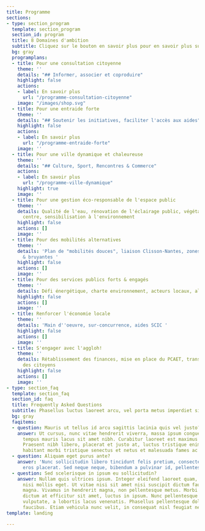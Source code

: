 ```yaml
---
title: Programme
sections:
- type: section_program
  template: section_program
  section_id: program
  title: 8 Domaines d'ambition
  subtitle: Cliquez sur le bouton en savoir plus pour en savoir plus sur chaque élément.
  bg: gray
  programplans:
  - title: Pour une consultation citoyenne
    theme: ''
    details: "## Informer, associer et coproduire"
    highlight: false
    actions:
    - label: En savoir plus
      url: "/programme-consultation-citoyenne"
    image: "/images/shop.svg"
  - title: Pour une entraide forte
    theme: ''
    details: "## Soutenir les initiatives, faciliter l'accès aux aides"
    highlight: false
    actions:
    - label: En savoir plus
      url: "/programme-entraide-forte"
    image: ''
  - title: Pour une ville dynamique et chaleureuse
    theme: ''
    details: "## Culture, Sport, Rencontres & Commerce"
    actions:
    - label: En savoir plus
      url: "/programme-ville-dynamique"
    highlight: true
    image: ''
  - title: Pour une gestion éco-responsable de l'espace public
    theme: ''
    details: Qualité de l'eau, rénovation de l'éclairage public, végétalisation du
      centre, sensibilisation à l'environnement
    highlight: false
    actions: []
    image: ''
  - title: Pour des mobilités alternatives
    theme: ''
    details: 'Plan de "mobilités douces", liaison Clisson-Nantes, zones dangereuses
      & bruyantes '
    highlight: false
    actions: []
    image: ''
  - title: Pour des services publics forts & engagés
    theme: ''
    details: Défi énergétique, charte environnement, acteurs locaux, alimentation
    highlight: false
    actions: []
    image: ''
  - title: Renforcer l'économie locale
    theme: ''
    details: 'Main d''oeuvre, sur-concurrence, aides SCIC '
    highlight: false
    actions: []
    image: ''
  - title: S'engager avec l'aggloh!
    theme: ''
    details: Rétablissement des finances, mise en place du PCAET, transparence, inclusion
      des citoyens
    highlight: false
    actions: []
    image: ''
- type: section_faq
  template: section_faq
  section_id: faq
  title: Frequently Asked Questions
  subtitle: Phasellus luctus laoreet arcu, vel porta metus imperdiet sit amet.
  bg: gray
  faqitems:
  - question: Mauris ut tellus id arcu sagittis lacinia quis vel justo?
    answer: Ut cursus, nunc vitae hendrerit viverra, massa ipsum congue quam, sed
      tempus mauris lacus sit amet nibh. Curabitur laoreet est maximus mollis feugiat.
      Praesent nibh libero, placerat et justo at, luctus tristique enim. Pellentesque
      habitant morbi tristique senectus et netus et malesuada fames ac turpis egestas.
  - question: Aliquam eget purus ante?
    answer: 'Nunc sollicitudin libero tincidunt felis pretium, consectetur aliquam
      eros placerat. Sed neque neque, bibendum a pulvinar id, pellentesque eget velit. '
  - question: Sed scelerisque in ipsum eu sollicitudin?
    answer: Nullam quis ultrices ipsum. Integer eleifend laoreet quam, ac dignissim
      nisi mollis eget. Ut vitae nisi sit amet nisi suscipit dictum faucibus eget
      magna. Vivamus in hendrerit magna, non pellentesque metus. Morbi orci odio,
      dictum at efficitur sit amet, luctus in ipsum. Nunc pellentesque mi vel dui
      vulputate, a lobortis lacus venenatis. Phasellus pellentesque dolor id feugiat
      faucibus. Etiam vehicula nunc velit, in consequat nisl feugiat nec.
template: landing

---
```


